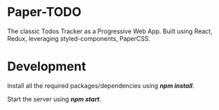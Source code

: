 # Paper-TODO

The classic Todos Tracker as a Progressive Web App. Built using React, Redux, leveraging styled-components, PaperCSS.

# Development

Install all the required packages/dependencies using **_npm install_**.

Start the server using **_npm start_**.

